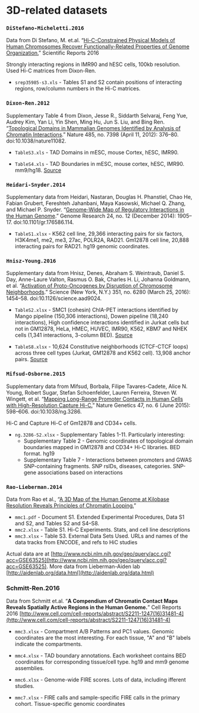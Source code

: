 # 3D-related datasets

### `DiStefano-Micheletti.2016`

Data from Di Stefano, M. et.al. “[Hi-C-Constrained Physical Models of Human Chromosomes Recover Functionally-Related Properties of Genome Organization.](http://www.nature.com/articles/srep35985#supplementary-information)” Scientific Reports 2016

Strongly interacting regions in IMR90 and hESC cells, 100kb resolution. Used Hi-C matrices from Dixon-Ren.

- `srep35985-s3.xls` - Tables S1 and S2 contain positions of interacting regions, row/column numbers in the Hi-C matrices.

### `Dixon-Ren.2012`

Supplementary Table 4 from Dixon, Jesse R., Siddarth Selvaraj, Feng Yue, Audrey Kim, Yan Li, Yin Shen, Ming Hu, Jun S. Liu, and Bing Ren. “[Topological Domains in Mammalian Genomes Identified by Analysis of Chromatin Interactions](http://www.nature.com/nature/journal/v485/n7398/full/nature11082.html).” Nature 485, no. 7398 (April 11, 2012): 376–80. doi:10.1038/nature11082.

- `TableS3.xls` - TAD Domains in mESC, mouse Cortex, hESC, IMR90.

- `TableS4.xls` - TAD Boundaries in mESC, mouse cortex, hESC, IMR90. mm9/hg18. [Source](http://www.nature.com/nature/journal/v485/n7398/extref/nature11082-s3.xls)


### `Heidari-Snyder.2014` 

Supplementary data from Heidari, Nastaran, Douglas H. Phanstiel, Chao He, Fabian Grubert, Fereshteh Jahanbani, Maya Kasowski, Michael Q. Zhang, and Michael P. Snyder. “[Genome-Wide Map of Regulatory Interactions in the Human Genome](http://genome.cshlp.org/content/24/12/1905/suppl/DC1).” Genome Research 24, no. 12 (December 2014): 1905–17. doi:10.1101/gr.176586.114.

- `TableS1.xlsx` - K562 cell line, 29,366 interacting pairs for six factors, H3K4me1, me2, me3, 27ac, POLR2A, RAD21. Gm12878 cell line, 20,888 interacting pairs for RAD21. hg19 genomic coordinates.


### `Hnisz-Young.2016`

Supplementary data from Hnisz, Denes, Abraham S. Weintraub, Daniel S. Day, Anne-Laure Valton, Rasmus O. Bak, Charles H. Li, Johanna Goldmann, et al. “[Activation of Proto-Oncogenes by Disruption of Chromosome Neighborhoods](http://science.sciencemag.org/content/early/2016/03/02/science.aad9024.full).” Science (New York, N.Y.) 351, no. 6280 (March 25, 2016): 1454–58. doi:10.1126/science.aad9024.

- `TableS2.xlsx` - SMC1 (cohesin) ChIA-PET interactions identified by Mango pipeline (150,306 interactions), Dowen pipeline (18,240 interactions), High confidence interactions identified in Jurkat cells but not in GM12878, HeLa, HMEC, HUVEC, IMR90, K562, KBM7 and NHEK cells (1,341 interactions, 3-column BED). [Source](http://science.sciencemag.org/highwire/filestream/675217/field_highwire_adjunct_files/6/aad9024_TableS2_160122.xlsx)

- `TableS8.xlsx` - 10,624 Constitutive neighborhoods (CTCF-CTCF loops) across three cell types (Jurkat, GM12878 and K562 cell). 13,908 anchor pairs. [Source](http://science.sciencemag.org/highwire/filestream/675217/field_highwire_adjunct_files/12/aad9024_TableS8_160122.xlsx)


### `Mifsud-Osborne.2015`

Supplementary data from Mifsud, Borbala, Filipe Tavares-Cadete, Alice N. Young, Robert Sugar, Stefan Schoenfelder, Lauren Ferreira, Steven W. Wingett, et al. “[Mapping Long-Range Promoter Contacts in Human Cells with High-Resolution Capture Hi-C.](https://www.nature.com/ng/journal/v47/n6/full/ng.3286.html#supplementary-information)” Nature Genetics 47, no. 6 (June 2015): 598–606. doi:10.1038/ng.3286.

Hi-C and Capture Hi-C of Gm12878 and CD34+ cells.

- `ng.3286-S2.xlsx` - Supplementary Tables 1-11. Particularly interesting:
    - Supplementary Table 2	- Genomic coordinates of topological domain boundaries mapped in GM12878 and CD34+ Hi-C libraries. BED format. hg19
    - Supplementary Table 7	- Interactions between promoters and GWAS SNP-containing fragments. SNP rsIDs, diseases, categories. SNP-gene associations based on interactions

### `Rao-Lieberman.2014`

Data from Rao et al., “[A 3D Map of the Human Genome at Kilobase Resolution Reveals Principles of Chromatin Looping.](http://www.sciencedirect.com/science/article/pii/S0092867414014974)”

- `mmc1.pdf` - Document S1. Extended Experimental Procedures, Data S1 and S2, and Tables S2 and S4–S8.  
- `mmc2.xlsx` - Table S1. Hi-C Experiments. Stats, and cell line descriptions
- `mmc3.xlsx` - Table S3. External Data Sets Used. URLs and names of the data tracks from ENCODE, and refs to HiC studies

Actual data are at [http://www.ncbi.nlm.nih.gov/geo/query/acc.cgi?acc=GSE63525](http://www.ncbi.nlm.nih.gov/geo/query/acc.cgi?acc=GSE63525). More data from Lieberman-Aiden lab [http://aidenlab.org/data.html](http://aidenlab.org/data.html)

### Schmitt-Ren.2016

Data from Schmitt et.al. “**A Compendium of Chromatin Contact Maps Reveals Spatially Active Regions in the Human Genome.**” Cell Reports 2016 [http://www.cell.com/cell-reports/abstract/S2211-1247(16)31481-4](http://www.cell.com/cell-reports/abstract/S2211-1247(16)31481-4)

- `mmc3.xlsx` - Compartment A/B Patterns and PC1 values. Genomic coordinates are the most interesting. For each tissue, "A" and "B" labels indicate the compartments.

- `mmc4.xlsx` - TAD boundary annotations. Each worksheet contains BED coordinates for corresponding tissue/cell type. hg19 and mm9 genome assemblies.

- `mmc6.xlsx` - Genome-wide FIRE scores. Lots of data, including ifferent studies.

- `mmc7.xlsx` - FIRE calls and sample-specific FIRE calls in the primary cohort. Tissue-specific genomic coordinates
